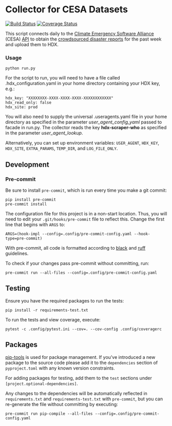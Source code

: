 # Collector for CESA Datasets
[![Build Status](https://github.com/OCHA-DAP/hdx-scraper-cesa/actions/workflows/run-python-tests.yaml/badge.svg)](https://github.com/OCHA-DAP/hdx-scraper-cesa/actions/workflows/run-python-tests.yaml)
[![Coverage Status](https://coveralls.io/repos/github/OCHA-DAP/hdx-scraper-cesa/badge.svg?branch=main&ts=1)](https://coveralls.io/github/OCHA-DAP/hdx-scraper-cesa?branch=main)

This script connects daily to the
[Climate Emergency Software Alliance](https://cesa.global/)
(CESA) [API](https://docs.petabencana.id/v/master-1)
to obtain the
[crowdsourced disaster reports](https://docs.petabencana.id/v/master-1/routes/crowdsourced-reports)
for the past week and upload them to HDX.

### Usage

    python run.py

For the script to run, you will need to have a file called
.hdx_configuration.yaml in your home directory containing your HDX key, e.g.:

    hdx_key: "XXXXXXXX-XXXX-XXXX-XXXX-XXXXXXXXXXXX"
    hdx_read_only: false
    hdx_site: prod

 You will also need to supply the universal .useragents.yaml file in your home
 directory as specified in the parameter *user_agent_config_yaml* passed to
 facade in run.py. The collector reads the key **hdx-scraper-who** as specified
 in the parameter *user_agent_lookup*.

 Alternatively, you can set up environment variables: `USER_AGENT`, `HDX_KEY`,
`HDX_SITE`, `EXTRA_PARAMS`, `TEMP_DIR`, and `LOG_FILE_ONLY`.

## Development

### Pre-commit

Be sure to install `pre-commit`, which is run every time
you make a git commit:

```shell
pip install pre-commit
pre-commit install
```

The configuration file for this project is in a
non-start location. Thus, you will need to edit your
`.git/hooks/pre-commit` file to reflect this. Change
the first line that begins with `ARGS` to:

    ARGS=(hook-impl --config=.config/pre-commit-config.yaml --hook-type=pre-commit)

With pre-commit, all code is formatted according to
[black]("https://github.com/psf/black") and
[ruff]("https://github.com/charliermarsh/ruff") guidelines.

To check if your changes pass pre-commit without committing, run:

    pre-commit run --all-files --config=.config/pre-commit-config.yaml

## Testing

Ensure you have the required packages to run the tests:

    pip install -r requirements-test.txt

To run the tests and view coverage, execute:

    pytest -c .config/pytest.ini --cov=. --cov-config .config/coveragerc

## Packages

[pip-tools](https://github.com/jazzband/pip-tools) is used for
package management.  If you’ve introduced a new package to the
source code please add it to the `dependencies` section of
`pyproject.toml` with any known version constraints.

For adding packages for testing, add them to
the `test` sections under `[project.optional-dependencies]`.

Any changes to the dependencies will be automatically reflected in
`requirements.txt` and `requirements-test.txt` with `pre-commit`,
but you can re-generate the file without committing by executing:

    pre-commit run pip-compile --all-files --config=.config/pre-commit-config.yaml

